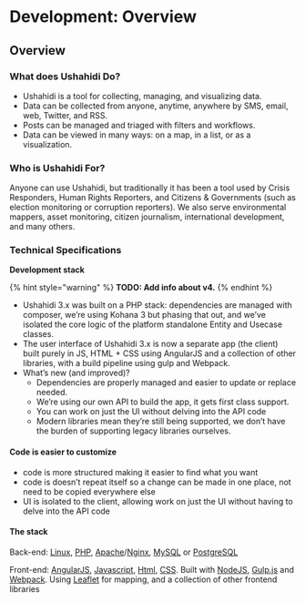 # Development: Overview

## Overview

### What does Ushahidi Do? <a id="what-does-ushahidi-do"></a>

* Ushahidi is a tool for collecting, managing, and visualizing data.
* Data can be collected from anyone, anytime, anywhere by SMS, email, web, Twitter, and RSS.
* Posts can be managed and triaged with filters and workflows.
* Data can be viewed in many ways: on a map, in a list, or as a visualization.

### Who is Ushahidi For? <a id="who-is-ushahidi-for"></a>

Anyone can use Ushahidi, but traditionally it has been a tool used by Crisis Responders, Human Rights Reporters, and Citizens & Governments \(such as election monitoring or corruption reporters\). We also serve environmental mappers, asset monitoring, citizen journalism, international development, and many others.



### Technical Specifications <a id="technical-specifications"></a>

**Development stack**

{% hint style="warning" %}
**TODO: Add info about v4.**
{% endhint %}

* Ushahidi 3.x was built on a PHP stack: dependencies are managed with composer, we’re using Kohana 3 but phasing that out, and we’ve isolated the core logic of the platform standalone Entity and Usecase classes.
* The user interface of Ushahidi 3.x is now a separate app \(the client\) built purely in JS, HTML + CSS using AngularJS and a collection of other libraries, with a build pipeline using gulp and Webpack.
* What’s new \(and improved\)?
  * Dependencies are properly managed and easier to update or replace needed.
  * We’re using our own API to build the app, it gets first class support. 
  * You can work on just the UI without delving into the API code
  * Modern libraries mean they’re still being supported, we don’t have the burden of supporting legacy libraries ourselves.

#### Code is easier to customize

* code is more structured making it easier to find what you want
* code is doesn’t repeat itself so a change can be made in one place, not need to be copied everywhere else
* UI is isolated to the client, allowing work on just the UI without having to delve into the API code

#### The stack

Back-end: [Linux](http://en.wikipedia.org/wiki/Linux), [PHP](https://php.net/), [Apache](http://httpd.apache.org/)/[Nginx](http://wiki.nginx.org/Main), [MySQL](http://www.mysql.com/) or [PostgreSQL](http://www.postgresql.org/)

Front-end: [AngularJS](https://angularjs.org/), [Javascript](http://en.wikipedia.org/wiki/JavaScript), [Html](http://en.wikipedia.org/wiki/HTML), [CSS](http://en.wikipedia.org/wiki/Cascading_Style_Sheets). Built with [NodeJS](http://nodejs.org/), [Gulp.js](https://gulpjs.com/) and [Webpack](https://webpack.js.org/). Using [Leaflet](http://leafletjs.com/) for mapping, and a collection of other frontend libraries


